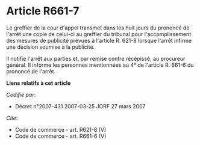 # Article R661-7

Le greffier de la cour d'appel transmet dans les huit jours du prononcé de l'arrêt une copie de celui-ci au greffier du
tribunal pour l'accomplissement des mesures de publicité prévues à l'article R. 621-8 lorsque l'arrêt infirme une décision
soumise à la publicité. 

Il notifie l'arrêt aux parties et, par remise contre récépissé, au procureur général. Il informe les personnes mentionnées au
4° de l'article R. 661-6 du prononcé de l'arrêt.

**Liens relatifs à cet article**

_Codifié par_:

  - Décret n°2007-431 2007-03-25 JORF 27 mars 2007

_Cite_:

  - Code de commerce - art. R621-8 (V)
  - Code de commerce - art. R661-6 (V)
